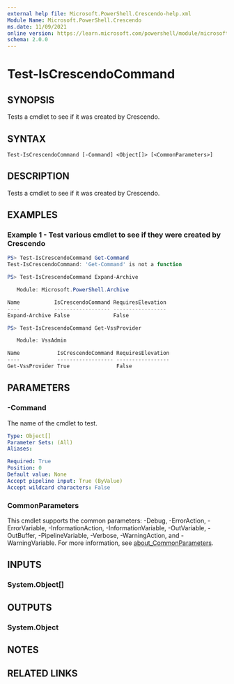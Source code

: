 ```yaml
---
external help file: Microsoft.PowerShell.Crescendo-help.xml
Module Name: Microsoft.PowerShell.Crescendo
ms.date: 11/09/2021
online version: https://learn.microsoft.com/powershell/module/microsoft.powershell.crescendo/test-iscrescendocommand?view=ps-modules&wt.mc_id=ps-gethelp
schema: 2.0.0
---
```


# Test-IsCrescendoCommand

## SYNOPSIS
Tests a cmdlet to see if it was created by Crescendo.

## SYNTAX

```
Test-IsCrescendoCommand [-Command] <Object[]> [<CommonParameters>]
```

## DESCRIPTION
Tests a cmdlet to see if it was created by Crescendo.

## EXAMPLES

### Example 1 - Test various cmdlet to see if they were created by Crescendo

```powershell
PS> Test-IsCrescendoCommand Get-Command
Test-IsCrescendoCommand: 'Get-Command' is not a function

PS> Test-IsCrescendoCommand Expand-Archive

   Module: Microsoft.PowerShell.Archive

Name           IsCrescendoCommand RequiresElevation
----           ------------------ -----------------
Expand-Archive False              False

PS> Test-IsCrescendoCommand Get-VssProvider

   Module: VssAdmin

Name            IsCrescendoCommand RequiresElevation
----            ------------------ -----------------
Get-VssProvider True               False
```

## PARAMETERS

### -Command

The name of the cmdlet to test.

```yaml
Type: Object[]
Parameter Sets: (All)
Aliases:

Required: True
Position: 0
Default value: None
Accept pipeline input: True (ByValue)
Accept wildcard characters: False
```

### CommonParameters

This cmdlet supports the common parameters: -Debug, -ErrorAction, -ErrorVariable,
-InformationAction, -InformationVariable, -OutVariable, -OutBuffer, -PipelineVariable, -Verbose,
-WarningAction, and -WarningVariable. For more information, see
[about_CommonParameters](http://go.microsoft.com/fwlink/?LinkID=113216).

## INPUTS

### System.Object[]

## OUTPUTS

### System.Object

## NOTES

## RELATED LINKS
